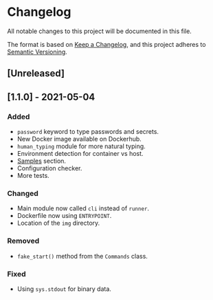# Changelog

All notable changes to this project will be documented in this file.

The format is based on [Keep a Changelog](https://keepachangelog.com/en/1.0.0/),
and this project adheres to
[Semantic Versioning](https://semver.org/spec/v2.0.0.html).

## [Unreleased]

## [1.1.0] - 2021-05-04

### Added

- `password` keyword to type passwords and secrets.
- New Docker image available on Dockerhub.
- `human_typing` module for more natural typing.
- Environment detection for container vs host.
- [Samples](./samples) section.
- Configuration checker.
- More tests.

### Changed

- Main module now called `cli` instead of `runner`.
- Dockerfile now using `ENTRYPOINT`.
- Location of the `img` directory.

### Removed

- `fake_start()` method from the `Commands` class.

### Fixed

- Using `sys.stdout` for binary data.
